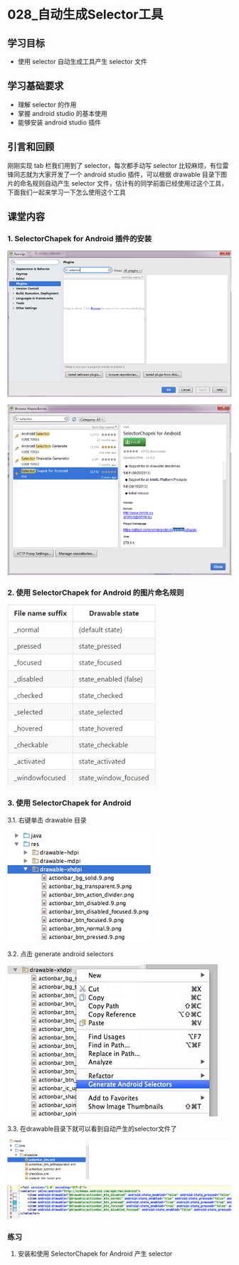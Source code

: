 # 028_自动生成Selector工具
## 学习目标
- 使用 selector 自动生成工具产生 selector 文件

## 学习基础要求
- 理解 selector 的作用
- 掌握 android studio 的基本使用
- 能够安装 android studio 插件

## 引言和回顾
刚刚实现 tab 栏我们用到了 selector，每次都手动写 selector 比较麻烦，有位雷锋同志就为大家开发了一个 android studio 插件，可以根据 drawable 目录下图片的命名规则自动产生 selector 文件，估计有的同学前面已经使用过这个工具，下面我们一起来学习一下怎么使用这个工具

## 课堂内容
### 1. SelectorChapek for Android 插件的安装
![](img/home004.png)

![](img/home005.png)

### 2. 使用 SelectorChapek for Android 的图片命名规则
![](img/home006.png)

### 3. 使用 SelectorChapek for Android
3.1. 右键单击 drawable 目录

![](img/home007.png)

3.2. 点击 generate android selectors

![](img/home008.png)

3.3. 在drawable目录下就可以看到自动产生的selector文件了

![](img/home009.png)


### 练习
1. 安装和使用 SelectorChapek for Android 产生 selector

